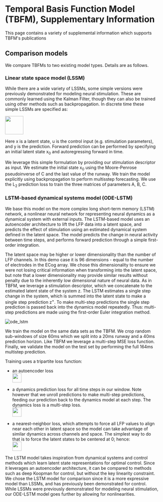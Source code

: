 # Temporal Basis Function Model (TBFM), Supplementary Information
This page contains a variety of supplemental information which supports TBFM's publications

## Comparison models
We compare TBFMs to two existing model types. Details are as follows.

### Linear state space model (LSSM)
While there are a wide variety of LSSMs, some simple versions were previously demonstrated for modeling neural stimulation. These are commonly learned using the Kalman Filter, though they can also be trained using other methods such as backpropagation. In discrete time these simple LSSMs are specified as:

<img src="https://github.com/user-attachments/assets/debae1b5-2622-4410-9c3f-73365ddb5e55" height="60"/>

Here x is a latent state, u is the control input (e.g. stimulation parameters), and y is the prediction. Forward prediction can be performed by specifying an initial latent state x<sub>0</sub> and autoregressing forward in time.

We leverage this simple formulation by providing our stimulation descriptor as input. We estimate the initial state x<sub>0</sub> using the Moore-Penrose pseudoinverse of C and the last value of the runway. We train the model explicitly using backpropagation to perform multisstep forecasting. We use the L<sub>2</sub> prediction loss to train the three matrices of parameters A, B, C.

### LSTM-based dynamical systems model (ODE-LSTM)
We base this model on the more complex long short-term memory (LSTM) network, a nonlinear neural network for representing neural dynamics as a dynamical system with external inputs. The LSTM-based model uses an autoencoder architecture to lift the LFP data into a latent space, and
 predicts the effect of stimulation using an estimated dynamical system defined in the latent space.  The model predicts the change in neural activity between time steps, and performs forward prediction through a simple first-order integration. 

The latent space may be higher or lower dimensionality than the number of LFP channels.
In this demo case it is 96 dimensions - equal to the number of electrodes in the ECog array. We chose this dimensionality to ensure we were not
losing critical information when transforming into the latent space, but note that a lower dimensionality may provide similar results without penalty due to the inherently low dimensional nature of neural data. As in TBFM, we leverage a stimulation descriptor, which we concatenate to the estimated latent state of the system z.
The LSTM estimates a single step change in the system, which is summed
into the latent state to make a single step prediction z<sup>+</sup>. To make multi-step predictions the single step prediction is passed back into the dynamics model repeatedly. Thus: multi-step predictions are made using the first-order Euler integration method.

![ode_lstm](https://github.com/user-attachments/assets/72ae40a2-96db-4ba0-a390-e7403265544d)

We train the model on the same data sets as the TBFM. We crop random
sub-windows of size 60ms which we split into a 20ms runway and a
40ms prediction horizon. Like TBFM we leverage a multi-step MSE loss
function. Finally, we validate the model on the test set by performing
the full 164ms multistep prediction.

Training uses a tripartite loss function:

* an autoencoder loss  
  <img src="https://github.com/user-attachments/assets/001e07fe-e80f-4095-98d1-3e846093f7e9" height="30"/>

* a dynamics prediction loss for all time steps in our window. Note however that we
    unroll predictions to make multi-step predictions, feeding our
    prediction back to the dynamics model at each step. The dynamics
    loss is a multi-step loss.  
  <img src="https://github.com/user-attachments/assets/001e07fe-e80f-4095-98d1-3e846093f7e9" height="30"/>

* a nearest-neighbor loss, which attempts to force all LFP values to align near each other in latent space so the model can take advantage of similar dynamics across channels and space. The simplest way to do that is to force the latent states to be centered at 0; hence:  
  <img src="https://github.com/user-attachments/assets/001e07fe-e80f-4095-98d1-3e846093f7e9" height="30"/>

The LSTM model takes inspiration from dynamical systems and control methods which learn latent state representations for optimal control. Since it leverages an autoencoder architecture, it can be compared to methods such as deep Koopman for control, but without the key linearity constraint. We chose the LSTM model for comparison since it is a more expressive model than LSSMs, and has previously been demonstrated for control. While LSSMs were previously demonstrated for modeling neural stimulation, our ODE-LSTM model goes further by allowing for nonlinearities.
